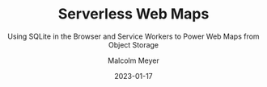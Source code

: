 ---
layout: project
title: Serverless Web Maps
subtitle: Using SQLite in the Browser and Service Workers to Power Web Maps from Object Storage
author: Malcolm Meyer
img: mbtiles-serverless.netlify.png
tags:
  - mapbox
  - web maps
categories: 
 - projects
 - featured
date: 2023-01-17
featured: true
published: true
# Project Settings for new Projects Layout
project:
  - 
    url: https://mbtiles-serverless.netlify.app/
    tech:
      - Mapbox GL JS
      - Node JS
    images: ["mbtiles-serverless.netlify"]
    description: "This project uses the sql.js-httpvfs library to serve vector and raster tiles from mbtiles hosted on object storage. The mbtiles could live alongside the website or be hosted on any publicly accessible url. A service worker intercepts the tile requests then returns tile data from the mbtiles fetched using simple SQL queries."
    client: "Demo"
---